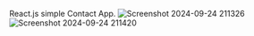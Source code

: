 React.js simple Contact App.
![Screenshot 2024-09-24 211326](https://github.com/user-attachments/assets/d5deb985-7ed0-441b-a51b-e7635a9dd2f4)
![Screenshot 2024-09-24 211420](https://github.com/user-attachments/assets/9d91a6b5-b6fd-4395-936c-64ac782b57fd)

